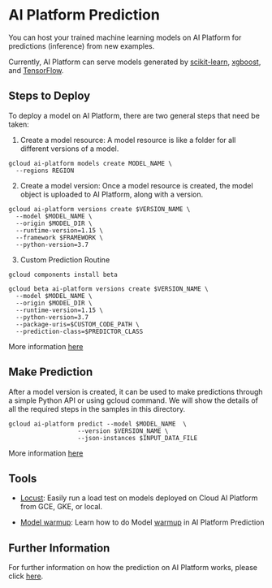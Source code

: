 # AI Platform Prediction

You can host your trained machine learning models on AI Platform for predictions (inference) from new examples.

Currently, AI Platform can serve models generated by [scikit-learn](https://scikit-learn.org), [xgboost](https://xgboost.readthedocs.io/en/latest/),
and [TensorFlow](https://www.tensorflow.org).

## Steps to Deploy

To deploy a model on AI Platform, there are two general steps that need be taken:

1. Create a model resource: A model resource is like a folder for all different versions of a model.

```
gcloud ai-platform models create MODEL_NAME \
  --regions REGION
```

2. Create a model version: Once a model resource is created, the model object is uploaded to AI Platform, 
along with a version. 

```
gcloud ai-platform versions create $VERSION_NAME \
  --model $MODEL_NAME \
  --origin $MODEL_DIR \
  --runtime-version=1.15 \
  --framework $FRAMEWORK \
  --python-version=3.7
```

3. Custom Prediction Routine

```
gcloud components install beta

gcloud beta ai-platform versions create $VERSION_NAME \
  --model $MODEL_NAME \
  --origin $MODEL_DIR \
  --runtime-version=1.15 \
  --python-version=3.7
  --package-uris=$CUSTOM_CODE_PATH \
  --prediction-class=$PREDICTOR_CLASS

```

More information [here](https://cloud.google.com/ai-platform/prediction/docs/deploying-models)

## Make Prediction

After a model version is created, it can be used to make predictions through a simple Python API or using gcloud command.
We will show the details of all the required steps in the samples in this directory.

```
gcloud ai-platform predict --model $MODEL_NAME  \
                   --version $VERSION_NAME \
                   --json-instances $INPUT_DATA_FILE
```

More information [here](https://cloud.google.com/ai-platform/prediction/docs/online-predict)

## Tools

- [Locust](tools/locust): Easily run a load test on models deployed on Cloud AI Platform from GCE, GKE, or local.

- [Model warmup](tools/model_warmup): Learn how to do Model [warmup](https://www.tensorflow.org/tfx/serving/saved_model_warmup) in AI Platform Prediction

## Further Information

For further information on how the prediction on AI Platform works, please click [here](https://cloud.google.com/ml-engine/docs/tensorflow/prediction-overview).
